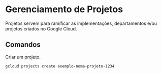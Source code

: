 # Gerenciamento de Projetos

Projetos servem para ramificar as implementações, departamentos e/ou projetos criados no Google Cloud.

## Comandos

Criar um projeto.
```
gcloud projects create exemplo-nome-projeto-1234
```




